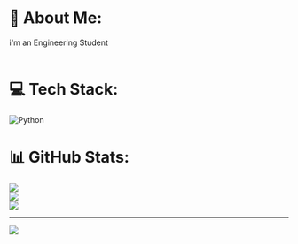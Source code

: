 # 💫 About Me:
i'm an Engineering Student<br><br>


# 💻 Tech Stack:
![Python](https://img.shields.io/badge/python-3670A0?style=for-the-badge&logo=python&logoColor=ffdd54)
# 📊 GitHub Stats:
![](https://github-readme-stats.vercel.app/api?username=Pavanakv&theme=dark&hide_border=false&include_all_commits=false&count_private=false)<br/>
![](https://github-readme-streak-stats.herokuapp.com/?user=Pavanakv&theme=dark&hide_border=false)<br/>
![](https://github-readme-stats.vercel.app/api/top-langs/?username=Pavanakv&theme=dark&hide_border=false&include_all_commits=false&count_private=false&layout=compact)

---
[![](https://visitcount.itsvg.in/api?id=Pavanakv&icon=0&color=0)](https://visitcount.itsvg.in)

<!-- Proudly created with GPRM ( https://gprm.itsvg.in ) -->

